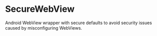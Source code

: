 # SecureWebView
Android WebView wrapper with secure defaults to avoid security issues caused by misconfiguring WebViews.
